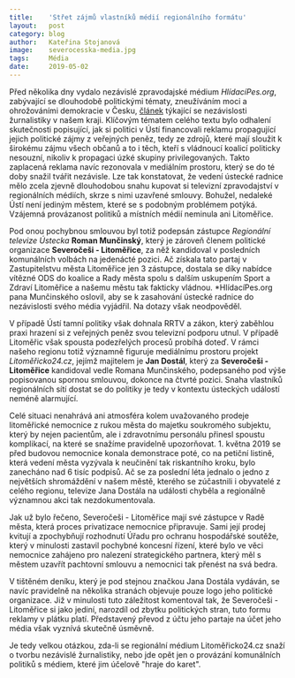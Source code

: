 ```yaml
---
title:	  'Střet zájmů vlastníků médií regionálního formátu'
layout:	  post
category: blog
author:	  Kateřina Stojanová
image:	  severocesska-media.jpg
tags:	  Média
date:	  2019-05-02
---
```

Před několika dny vydalo nezávislé zpravodajské médium *HlídacíPes.org*, zabývající se dlouhodobě politickými tématy, zneužíváním moci a ohrožováními demokracie v Česku, [článek](https://hlidacipes.org/nominace-na-novinarskou-cenu-jak-si-v-usti-politici-platili-reklamu-z-verejnych-penez) týkající se nezávislosti žurnalistiky v našem kraji. Klíčovým tématem celého textu bylo odhalení skutečnosti popisující, jak si politici v Ústí financovali reklamu propagující jejich politické zájmy z veřejných peněz, tedy ze zdrojů, které mají sloužit k širokému zájmu všech občanů a to i těch, kteří s vládnoucí koalicí politicky nesouzní, nikoliv k propagaci úzké skupiny privilegovaných. Takto zaplacená reklama navíc rezonovala v mediálním prostoru, který se do té doby snažil tvářit nezávisle. Lze tak konstatovat, že vedení ústecké radnice mělo zcela zjevně dlouhodobou snahu kupovat si televizní zpravodajství v regionálních médiích, skrze s nimi uzavřené smlouvy. Bohužel, nedaleké Ústí není jediným městem, které se s podobným problémem potýká. Vzájemná provázanost politiků a místních médií neminula ani Litoměřice.

Pod onou pochybnou smlouvou byl totiž podepsán zástupce *Regionální televize Ústecka* **Roman Munčinský**, který je zároveň členem politické organizace **Severočeši - Litoměřice**, za něž kandidoval v posledních komunálních volbách na jedenácté pozici. Ač získala tato partaj v Zastupitelstvu města Litoměřice jen 3 zástupce, dostala se díky nabídce vítězné ODS do koalice a Rady města spolu s dalším uskupením Sport a Zdraví Litoměřice a našemu městu tak fakticky vládnou. *HlídacíPes.org pana Munčinského oslovil, aby se k zasahování ústecké radnice do nezávislosti svého média vyjádřil. Na dotazy však neodpověděl.

V případě Ústí tamní politiky však dohnala RRTV a zákon, který zaběhlou praxi hrazení si z veřejných peněz svou televizní podporu utnul. V případě Litoměřic však spousta podezřelých procesů probíhá doteď. V rámci našeho regionu totiž významně figuruje mediálnímu prostoru projekt *Litoměřicko24.cz*, jejímž majitelem je **Jan Dostál**, který za **Severočeši - Litoměřice** kandidoval vedle Romana Munčinského, podepsaného pod výše popisovanou spornou smlouvou, dokonce na čtvrté pozici. Snaha vlastníků regionálních sítí dostat se do politiky je tedy v kontextu ústeckých událostí neméně alarmující. 

Celé situaci nenahrává ani atmosféra kolem uvažovaného prodeje litoměřické nemocnice z rukou města do majetku soukromého subjektu, který by nejen pacientům, ale i zdravotnímu personálu přinesl spoustu komplikací, na které se snažíme pravidelně upozorňovat. 1. května 2019 se před budovou nemocnice konala demonstrace poté, co na petiční listině, která vedení města vyzývala k neučinění tak riskantního kroku, bylo zanecháno nad 6 tisíc podpisů. Ač se za poslední léta jednalo o jedno z největších shromáždění v našem městě, kterého se zúčastnili i obyvatelé z celého regionu, televize Jana Dostála na události chyběla a regionálně významnou akci tak nezdokumentovala. 

Jak už bylo řečeno, Severočeši - Litoměřice mají své zástupce v Radě města, která proces privatizace nemocnice připravuje. Sami její prodej kvitují a zpochybňují rozhodnutí Úřadu pro ochranu hospodářské soutěže, který v minulosti zastavil pochybné koncesní řízení, které bylo ve věci nemocnice zahájeno pro nalezení strategického partnera, který měl s městem uzavřít pachtovní smlouvu a nemocnici tak přenést na svá bedra. 

V tištěném deníku, který je pod stejnou značkou Jana Dostála vydáván, se navíc pravidelně na několika stranách objevuje pouze logo jeho politické organizace. Již v minulosti tuto záležitost komentoval tak, že Severočeši - Litoměřice si jako jediní, narozdíl od zbytku politických stran, tuto formu reklamy v plátku platí. Představený převod z účtu jeho partaje na účet jeho média však vyznívá skutečně úsměvně.

Je tedy velkou otázkou, zda-li se regionální médium Litoměřicko24.cz snaží o tvorbu nezávislé žurnalistiky, nebo jde opět jen o provázání komunálních politiků s médiem, které jim účelově "hraje do karet". 








